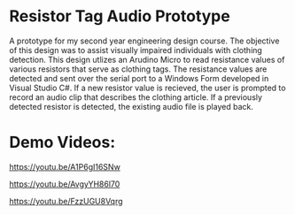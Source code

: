 # Resistor Tag Audio Prototype
A prototype for my second year engineering design course. The objective of this design was to assist visually impaired individuals with clothing detection. This design utlizes an Arudino Micro to read resistance values of various resistors that serve as clothing tags. The resistance values are detected and sent over the serial port to a Windows Form developed in Visual Studio C#. If a new resistor value is recieved, the user is prompted to record an audio clip that describes the clothing article. If a previously detected resistor is detected, the existing audio file is played back.

# Demo Videos:
https://youtu.be/A1P6gI16SNw

https://youtu.be/AvgyYH86l70

https://youtu.be/FzzUGU8Vqrg
